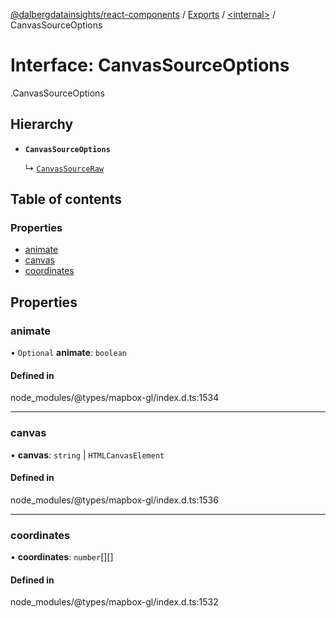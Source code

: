 [@dalbergdatainsights/react-components](../README.md) / [Exports](../modules.md) / [<internal\>](../modules/internal_.md) / CanvasSourceOptions

# Interface: CanvasSourceOptions

[<internal>](../modules/internal_.md).CanvasSourceOptions

## Hierarchy

- **`CanvasSourceOptions`**

  ↳ [`CanvasSourceRaw`](internal_.CanvasSourceRaw.md)

## Table of contents

### Properties

- [animate](internal_.CanvasSourceOptions.md#animate)
- [canvas](internal_.CanvasSourceOptions.md#canvas)
- [coordinates](internal_.CanvasSourceOptions.md#coordinates)

## Properties

### animate

• `Optional` **animate**: `boolean`

#### Defined in

node_modules/@types/mapbox-gl/index.d.ts:1534

___

### canvas

• **canvas**: `string` \| `HTMLCanvasElement`

#### Defined in

node_modules/@types/mapbox-gl/index.d.ts:1536

___

### coordinates

• **coordinates**: `number`[][]

#### Defined in

node_modules/@types/mapbox-gl/index.d.ts:1532
